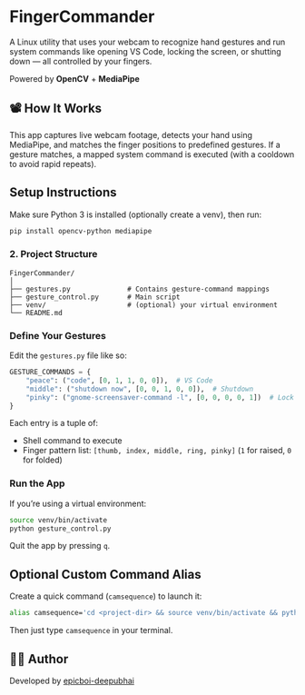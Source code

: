 # FingerCommander

A Linux utility that uses your webcam to recognize hand gestures and run system commands like opening VS Code, locking the screen, or shutting down — all controlled by your fingers.

Powered by **OpenCV** + **MediaPipe**


## 📽️ How It Works

This app captures live webcam footage, detects your hand using MediaPipe, and matches the finger positions to predefined gestures. If a gesture matches, a mapped system command is executed (with a cooldown to avoid rapid repeats).

##  Setup Instructions

Make sure Python 3 is installed (optionally create a venv), then run:

```bash
pip install opencv-python mediapipe
```


### 2. Project Structure

```
FingerCommander/
│
├── gestures.py              # Contains gesture-command mappings
├── gesture_control.py       # Main script 
├── venv/                    # (optional) your virtual environment
└── README.md
```

### Define Your Gestures

Edit the `gestures.py` file like so:

```python
GESTURE_COMMANDS = {
    "peace": ("code", [0, 1, 1, 0, 0]),  # VS Code
    "middle": ("shutdown now", [0, 0, 1, 0, 0]),  # Shutdown
    "pinky": ("gnome-screensaver-command -l", [0, 0, 0, 0, 1])  # Lock screen
}
```

Each entry is a tuple of:

* Shell command to execute
* Finger pattern list: `[thumb, index, middle, ring, pinky]`
  (`1` for raised, `0` for folded)

###  Run the App

If you’re using a virtual environment:

```bash
source venv/bin/activate
python gesture_control.py
```

Quit the app by pressing `q`.


## Optional Custom Command Alias

Create a quick command (`camsequence`) to launch it:

```bash
alias camsequence='cd <project-dir> && source venv/bin/activate && python gesture_control.py'
```

Then just type `camsequence` in your terminal.



## 👨‍💻 Author

Developed by [epicboi-deepubhai](https://github.com/epicboi-deepubhai)
